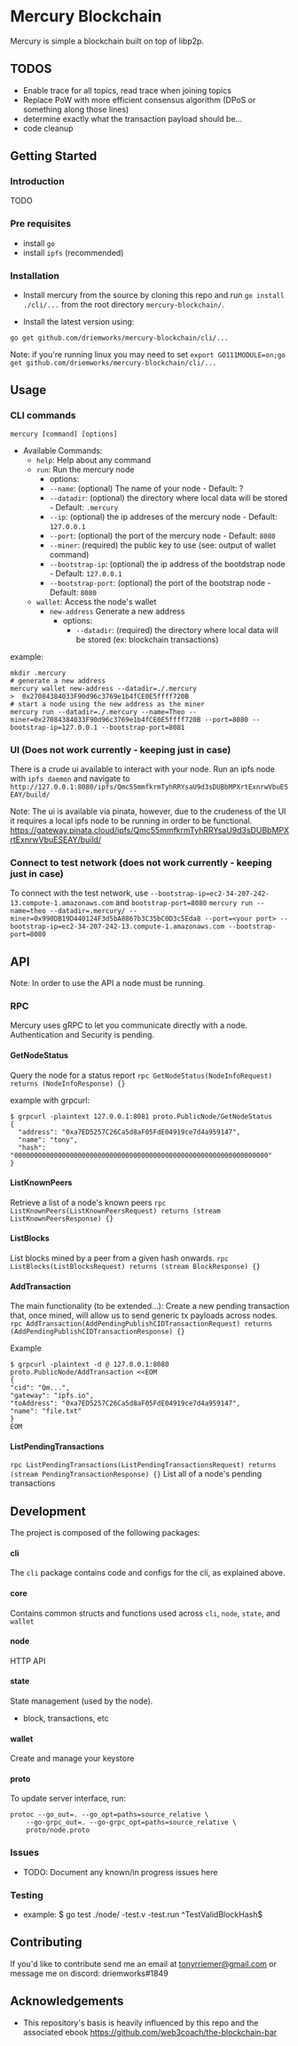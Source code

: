 # Mercury Blockchain
Mercury is simple a blockchain built on top of libp2p.

## TODOS
- Enable trace for all topics, read trace when joining topics
- Replace PoW with more efficient consensus algorithm (DPoS or something along those lines)
- determine exactly what the transaction payload should be...
- code cleanup

## Getting Started
### Introduction
TODO

### Pre requisites
- install `go`
- install `ipfs` (recommended)

### Installation 

- Install mercury from the source by cloning this repo and run `go install ./cli/...` from the root directory `mercury-blockchain/`.


- Install the latest version using:
```
go get github.com/driemworks/mercury-blockchain/cli/...
```
Note: if you're running linux you may need to set `export GO111MODULE=on;go get github.com/driemworks/mercury-blockchain/cli/...`

## Usage
### CLI commands
`mercury [command] [options]`
- Available Commands:
  - `help`: Help about any command
  - `run`:  Run the mercury node
    -  options:
      - `--name`: (optional) The name of your node - Default: ?
      - `--datadir`: (optional) the directory where local data will be stored - Default: `.mercury`
      - `--ip`: (optional) the ip addreses of the mercury node - Default: `127.0.0.1`
      - `--port`: (optional) the port of the mercury node - Default: `8080`
      - `--miner`: (required) the public key to use (see: output of wallet command)
      - `--bootstrap-ip`: (optional) the ip address of the bootdstrap node - Default: `127.0.0.1`
      - `--bootstrap-port`: (optional) the port of the bootstrap node - Default: `8080`
  - `wallet`: Access the node's wallet
    - `new-address` Generate a new address
        -  options:
            - `--datadir`: (required) the directory where local data will be stored (ex: blockchain transactions)

 example:
  ```
  mkdir .mercury
  # generate a new address
  mercury wallet new-address --datadir=./.mercury
  >  0x27084384033F90d96c3769e1b4fCE0E5ffff720B
  # start a node using the new address as the miner
  mercury run --datadir=./.mercury --name=Theo --miner=0x27084384033F90d96c3769e1b4fCE0E5ffff720B --port=8080 --bootstrap-ip=127.0.0.1 --bootstrap-port=8081
  ```

### UI  (Does not work currently - keeping just in case)
There is a crude ui available to interact with your node. Run an ipfs node with `ipfs daemon` and navigate to `http://127.0.0.1:8080/ipfs/Qmc55mmfkrmTyhRRYsaU9d3sDUBbMPXrtExnrwVbuESEAY/build/`


Note: The ui is available via pinata, however, due to the crudeness of the UI it requires a local ipfs node to be running in order to be functional. https://gateway.pinata.cloud/ipfs/Qmc55mmfkrmTyhRRYsaU9d3sDUBbMPXrtExnrwVbuESEAY/build/

### Connect to test network (does not work currently - keeping just in case)
To connect with the test network, use `--bootstrap-ip=ec2-34-207-242-13.compute-1.amazonaws.com` and `bootstrap-port=8080`
`mercury run --name=theo --datadir=.mercury/ --miner=0x990DB19D440124F3d5bA8867b3C35bC0D3c5Eda8 --port=<your port> --bootstrap-ip=ec2-34-207-242-13.compute-1.amazonaws.com --bootstrap-port=8080`

## API
Note: In order to use the API a node must be running.

### RPC
Mercury uses gRPC to let you communicate directly with a node.
Authentication and Security is pending.

#### GetNodeStatus
Query the node for a status report
`rpc GetNodeStatus(NodeInfoRequest) returns (NodeInfoResponse) {}`

example with grpcurl:
```
$ grpcurl -plaintext 127.0.0.1:8081 proto.PublicNode/GetNodeStatus
{
  "address": "0xa7ED5257C26Ca5d8aF05FdE04919ce7d4a959147",
  "name": "tony",
  "hash": "0000000000000000000000000000000000000000000000000000000000000000"
}
```

#### ListKnownPeers
Retrieve a list of a node's known peers
`rpc ListKnownPeers(ListKnownPeersRequest) returns (stream ListKnownPeersResponse) {}`

#### ListBlocks
List blocks mined by a peer from a given hash onwards.
`rpc ListBlocks(ListBlocksRequest) returns (stream BlockResponse) {}`

#### AddTransaction
The main functionality (to be extended...): Create a new pending transaction that, once mined, will allow us to send generic tx payloads across nodes.
`rpc AddTransaction(AddPendingPublishCIDTransactionRequest) returns (AddPendingPublishCIDTransactionResponse) {}`

Example
```
$ grpcurl -plaintext -d @ 127.0.0.1:8080 proto.PublicNode/AddTransaction <<EOM
{
"cid": "Qm...",
"gateway": "ipfs.io",
"toAddress": "0xa7ED5257C26Ca5d8aF05FdE04919ce7d4a959147",
"name": "file.txt"
}
EOM
```
#### ListPendingTransactions
`rpc ListPendingTransactions(ListPendingTransactionsRequest) returns (stream PendingTransactionResponse) {}`
List all of a node's pending transactions


## Development

The project is composed of the following packages:
#### cli
The `cli` package contains code and configs for the cli, as explained above.

#### core
Contains common structs and functions used across `cli`, `node`, `state`, and `wallet`

#### node
HTTP API

#### state
State management (used by the node). 
- block, transactions, etc

#### wallet
Create and manage your keystore

#### proto
To update server interface, run:
```
protoc --go_out=. --go_opt=paths=source_relative \
    --go-grpc_out=. --go-grpc_opt=paths=source_relative \
    proto/node.proto
```


### Issues
- TODO: Document any known/in progress issues here

### Testing
- example: $ go test ./node/ -test.v -test.run ^TestValidBlockHash$ 

## Contributing
If you'd like to contribute send me an email at tonyrriemer@gmail.com or message me on discord: driemworks#1849

## Acknowledgements
- This repository's basis is heavily influenced by this repo and the associated ebook https://github.com/web3coach/the-blockchain-bar